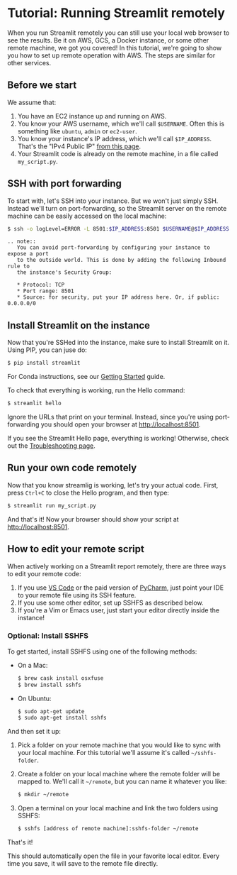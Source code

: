 # Tutorial: Running Streamlit remotely

When you run Streamlit remotely you can still use your local web browser to
see the results. Be it on AWS, GCS, a Docker instance, or some other remote
machine, we got you covered! In this tutorial, we're going to show you how to
set up remote operation with AWS. The steps are similar for other services.

## Before we start

We assume that:

1. You have an EC2 instance up and running on AWS.
2. You know your AWS username, which we'll call `$USERNAME`. Often this is
   something like `ubuntu`, `admin` or `ec2-user`.
3. You know your instance's IP address, which we'll call `$IP_ADDRESS`. That's
   the "IPv4 Public IP" [from this page](https://console.aws.amazon.com/ec2/v2/home#Instances:sort=instanceId).
4. Your Streamlit code is already on the remote machine, in a file called
   `my_script.py`.

## SSH with port forwarding

To start with, let's SSH into your instance. But we won't just simply SSH.
Instead we'll turn on port-forwarding, so the Streamlit server on the remote
machine can be easily accessed on the local machine:

```bash
$ ssh -o logLevel=ERROR -L 8501:$IP_ADDRESS:8501 $USERNAME@$IP_ADDRESS
```

```eval_rst
.. note::
   You can avoid port-forwarding by configuring your instance to expose a port
   to the outside world. This is done by adding the following Inbound rule to
   the instance's Security Group:

   * Protocol: TCP
   * Port range: 8501
   * Source: for security, put your IP address here. Or, if public: 0.0.0.0/0
```

## Install Streamlit on the instance

Now that you're SSHed into the instance, make sure to
install Streamlit on it. Using PIP, you can juse do:

```bash
$ pip install streamlit
```

For Conda instructions, see our [Getting Started](/getting_started#conda)
guide.

To check that everything is working, run the Hello command:

```bash
$ streamlit hello
```

Ignore the URLs that print on your terminal. Instead, since you're using
port-forwarding you should open your browser at <http://localhost:8501>.

If you see the Streamlit Hello page, everything is working! Otherwise, check
out the [Troubleshooting page](/troubleshooting).


## Run your own code remotely

Now that you know streamlig is working, let's try your actual code. First,
press `Ctrl+C` to close the Hello program, and then type:

```bash
$ streamlit run my_script.py
```

And that's it! Now your browser should show your script at
<http://localhost:8501>.


## How to edit your remote script

When actively working on a Streamlit report remotely, there are three ways to
edit your remote code:
1. If you use [VS Code](https://code.visualstudio.com/docs/remote/ssh) or the
   paid version of
   [PyCharm](https://www.jetbrains.com/help/pycharm/creating-a-remote-server-configuration.html),
   just point your IDE to your remote file using its SSH feature.
2. If you use some other editor, set up SSHFS as described below.
3. If you're a Vim or Emacs user, just start your editor directly inside the
   instance!

### Optional: Install SSHFS

To get started, install SSHFS using one of the following methods:

* On a Mac:
  ```bash
  $ brew cask install osxfuse
  $ brew install sshfs
  ```

* On Ubuntu:
  ```bash
  $ sudo apt-get update
  $ sudo apt-get install sshfs
  ```

And then set it up:

1. Pick a folder on your remote machine that you would like to sync with your
   local machine. For this tutorial we'll assume it's called `~/sshfs-folder`.

2. Create a folder on your local machine where the remote folder will be mapped
   to. We'll call it `~/remote`, but you can name it whatever you like:

   ```bash
   $ mkdir ~/remote
   ```

3. Open a terminal on your local machine and link the two folders using SSHFS:

   ```bash
   $ sshfs [address of remote machine]:sshfs-folder ~/remote
   ```

That's it!

This should automatically open the file in your favorite local editor. Every
time you save, it will save to the remote file directly.
